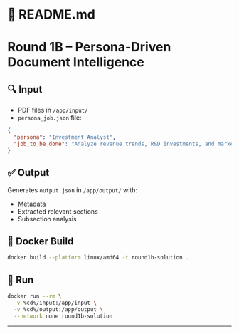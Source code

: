 
# 📘 README.md
# Round 1B – Persona-Driven Document Intelligence

## 🔍 Input
- PDF files in `/app/input/`
- `persona_job.json` file:
```json
{
  "persona": "Investment Analyst",
  "job_to_be_done": "Analyze revenue trends, R&D investments, and market positioning strategies"
}
```

## ✅ Output
Generates `output.json` in `/app/output/` with:
- Metadata
- Extracted relevant sections
- Subsection analysis

## 🚀 Docker Build
```bash
docker build --platform linux/amd64 -t round1b-solution .
```

## 🏃 Run
```bash
docker run --rm \
  -v %cd%/input:/app/input \
  -v %cd%/output:/app/output \
  --network none round1b-solution
```

---
